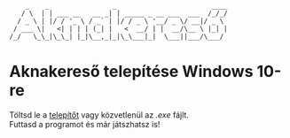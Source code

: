 ```
    _    _                _                        ____ 
   / \  | | ___ __   __ _| | _____ _ __ ___  ___  /_/_/
  / _ \ | |/ / '_ \ / _` | |/ / _ \ '__/ _ \/ __|/ _ \ 
 / ___ \|   <| | | | (_| |   <  __/ | |  __/\__ \ |_| |
/_/   \_\_|\_\_| |_|\__,_|_|\_\___|_|  \___||___/\___/ 
```
# Aknakereső telepítése Windows 10-re

Töltsd le a [telepítőt](inno-setup/scripts/Output/minesweeper_setup.exe) vagy közvetlenül az _.exe_ fájlt.\
Futtasd a programot és már játszhatsz is!
